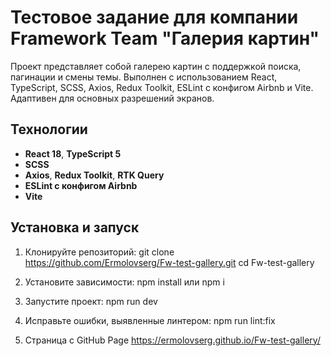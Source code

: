 # Тестовое задание для компании Framework Team "Галерия картин"

Проект представляет собой галерею картин с поддержкой поиска, пагинации и смены темы. Выполнен с использованием React, TypeScript, SCSS, Axios, Redux Toolkit, ESLint с конфигом Airbnb и Vite. Адаптивен для основных разрешений экранов.

## Технологии

- **React 18**, **TypeScript 5**
- **SCSS** 
- **Axios**, **Redux Toolkit**, **RTK Query**
- **ESLint с конфигом Airbnb** 
- **Vite**

## Установка и запуск

1. Клонируйте репозиторий:
   git clone https://github.com/Ermolovserg/Fw-test-gallery.git
   cd Fw-test-gallery

2.  Установите зависимости:
    npm install или npm i

3. Запустите проект:
   npm run dev

4. Исправьте ошибки, выявленные линтером:
   npm run lint:fix

5. Страница с GitHub Page 
   https://ermolovserg.github.io/Fw-test-gallery/




